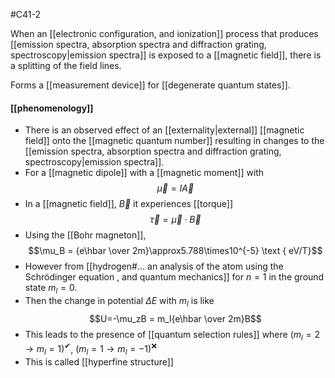 #C41-2

When an [[electronic configuration, and ionization]] process that produces [[emission spectra, absorption spectra and diffraction grating, spectroscopy|emission spectra]] is exposed to a [[magnetic field]], there is a splitting of the field lines. 

Forms a [[measurement device]] for [[degenerate quantum states]].

#### [[phenomenology]]
- There is an observed effect of an [[externality|external]] [[magnetic field]] onto the [[magnetic quantum number]] resulting in changes to the [[emission spectra, absorption spectra and diffraction grating, spectroscopy|emission spectra]].
- For a [[magnetic dipole]] with a [[magnetic moment]] with $$\vec{\mu}=I\vec{A}$$
- In a [[magnetic field]], $\vec{B}$ it experiences [[torque]] $$\vec{\tau} = \vec{\mu}\cdot\vec{B}$$
- Using the [[Bohr magneton]], $$\mu_B = {e\hbar \over 2m}\approx5.788\times10^{-5} \text { eV/T}$$
- However from [[hydrogen#... an analysis of the atom using the Schrödinger equation , and quantum mechanics]] for $n=1$ in the ground state $m_l=0$. 
- Then the change in potential $\Delta E$ with $m_l$ is like $$U=-\mu_zB = m_l{e\hbar \over 2m}B$$
- This leads to the presence of [[quantum selection rules]] where $(m_l = 2 \rightarrow m_l=1)^✔$, $(m_l=1 \rightarrow m_l=-1)^❌$
- This is called [[hyperfine structure]]